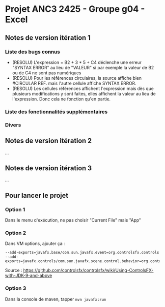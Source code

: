 # Projet ANC3 2425 - Groupe g04 - Excel

## Notes de version itération 1

### Liste des bugs connus

* (RESOLU) L'expression = B2 + 3 * 5 + C4 déclenche une erreur "SYNTAX ERROR"  au lieu de "VALEUR" si par exemple la valeur de B2 ou de C4 ne sont pas numériques
* (RESOLU) Pour les références circulaires, la source affiche bien #CIRCULAR REF. mais l'autre cellule affiche SYNTAX ERROR.
* (RESOLU) Les cellules références affichent l'expression mais dès que plusieurs modifications y sont faites, elles  affichent la valeur au lieu de l'expression. Donc cela ne fonction qu'en partie.

### Liste des fonctionnalités supplémentaires

### Divers

## Notes de version itération 2

...

## Notes de version itération 3

...


## Pour lancer le projet

### Option 1 

Dans le menu d'exécution, ne pas choisir "Current File" mais "App"

### Option 2

Dans VM options, ajouter ça : 

```
--add-exports=javafx.base/com.sun.javafx.event=org.controlsfx.controls
--add-exports=javafx.controls/com.sun.javafx.scene.control.behavior=org.controlsfx.controls
```

Source : https://github.com/controlsfx/controlsfx/wiki/Using-ControlsFX-with-JDK-9-and-above 

### Option 3

Dans la console de maven, tapper `mvn javafx:run`